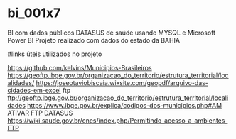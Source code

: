 # bi_001x7
BI com dados públicos DATASUS de saúde usando MYSQL e Microsoft Power BI 
Projeto realizado com dados do estado da BAHIA




#links úteis utilizados no projeto

https://github.com/kelvins/Municipios-Brasileiros
https://geoftp.ibge.gov.br/organizacao_do_territorio/estrutura_territorial/localidades/
https://joseotaviobiscaia.wixsite.com/geopdf/arquivo-das-cidades-em-excel
ftp ftp://geoftp.ibge.gov.br/organizacao_do_territorio/estrutura_territorial/localidades
https://www.ibge.gov.br/explica/codigos-dos-municipios.php#AM
ATIVAR FTP DATASUS
https://wiki.saude.gov.br/cnes/index.php/Permitindo_acesso_a_ambientes_FTP
